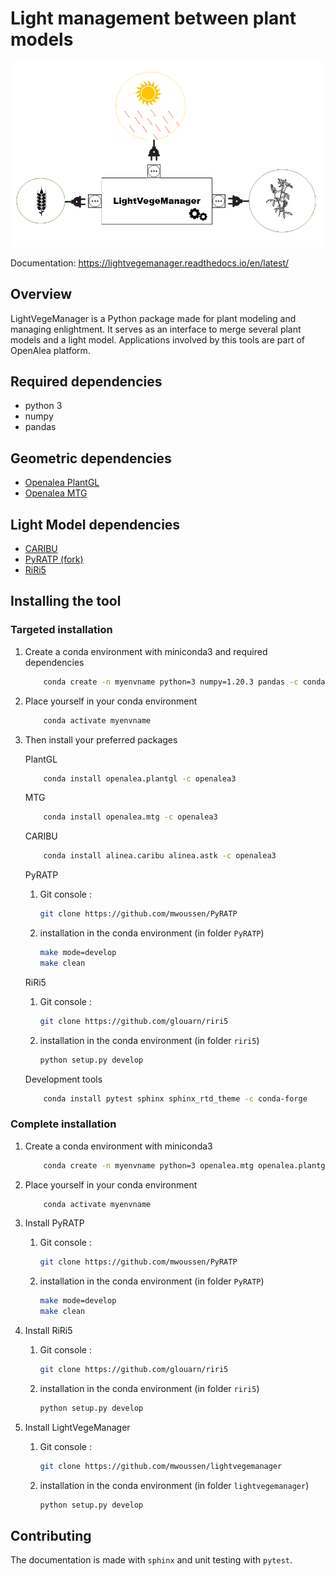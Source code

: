 # Light management between plant models

![](doc/_img/illus_lightvegemanager.png)

Documentation: https://lightvegemanager.readthedocs.io/en/latest/

## Overview

LightVegeManager is a Python package made for plant modeling and managing enlightment. It serves as an interface to merge several plant models and a light model. Applications involved by this tools are part of OpenAlea platform.

## Required dependencies

- python 3
- numpy
- pandas

## Geometric dependencies

- [Openalea PlantGL](https://github.com/openalea/plantgl)
- [Openalea MTG](https://github.com/openalea/mtg)

## Light Model dependencies

- [CARIBU](https://github.com/openalea-incubator/caribu)
- [PyRATP (fork)](https://github.com/mwoussen/PyRATP)
- [RiRi5](https://github.com/glouarn/riri5)

## Installing the tool

### Targeted installation

1) Create a conda environment with miniconda3 and required dependencies
    ```bash
        conda create -n myenvname python=3 numpy=1.20.3 pandas -c conda-forge
    ```

2) Place yourself in your conda environment
    ```bash
        conda activate myenvname
    ```

2) Then install your preferred packages

    PlantGL
    ```bash
        conda install openalea.plantgl -c openalea3
    ```
    
    MTG
    ```bash
        conda install openalea.mtg -c openalea3
    ```

    CARIBU
    ```bash
        conda install alinea.caribu alinea.astk -c openalea3
    ```

    PyRATP
    1) Git console :
        ```bash
        git clone https://github.com/mwoussen/PyRATP
        ```
    2) installation in the conda environment (in folder `PyRATP`)
        ```bash
        make mode=develop
        make clean
        ```
    RiRi5
    1) Git console :
        ```bash
        git clone https://github.com/glouarn/riri5
        ```
    2) installation in the conda environment (in folder `riri5`)
        ```bash
        python setup.py develop
        ```
    
    Development tools
    ```bash
        conda install pytest sphinx sphinx_rtd_theme -c conda-forge
    ```
    
### Complete installation

1) Create a conda environment with miniconda3
    ```bash
        conda create -n myenvname python=3 openalea.mtg openalea.plantgl alinea.caribu alinea.astk numpy=1.20.3 pandas pytest sphinx sphinx_rtd_theme -c conda-forge -c openalea3
    ```

2) Place yourself in your conda environment
    ```bash
        conda activate myenvname
    ```

3) Install PyRATP
    1) Git console :
        ```bash
        git clone https://github.com/mwoussen/PyRATP
        ```
    2) installation in the conda environment (in folder `PyRATP`)
        ```bash
        make mode=develop
        make clean
        ```

4) Install RiRi5
    1) Git console :
        ```bash
        git clone https://github.com/glouarn/riri5
        ```
    2) installation in the conda environment (in folder `riri5`)
        ```bash
        python setup.py develop
        ```

5) Install LightVegeManager
    1) Git console :
        ```bash
        git clone https://github.com/mwoussen/lightvegemanager
        ```
    2) installation in the conda environment (in folder `lightvegemanager`)
        ```bash
        python setup.py develop
        ```

## Contributing

The documentation is made with `sphinx` and unit testing with `pytest`.